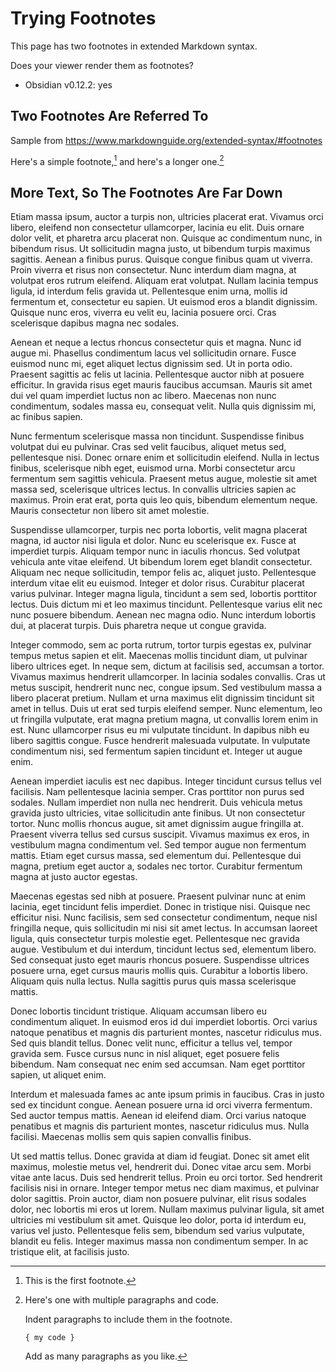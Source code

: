 # Trying Footnotes

This page has two footnotes in extended Markdown syntax.

Does your viewer render them as footnotes?

- Obsidian v0.12.2: yes

## Two Footnotes Are Referred To

Sample from https://www.markdownguide.org/extended-syntax/#footnotes

Here's a simple footnote,[^1] and here's a longer one.[^bignote]

## More Text, So The Footnotes Are Far Down

Etiam massa ipsum, auctor a turpis non, ultricies placerat erat. Vivamus orci libero, eleifend non consectetur ullamcorper, lacinia eu elit. Duis ornare dolor velit, et pharetra arcu placerat non. Quisque ac condimentum nunc, in bibendum risus. Ut sollicitudin magna justo, ut bibendum turpis maximus sagittis. Aenean a finibus purus. Quisque congue finibus quam ut viverra. Proin viverra et risus non consectetur. Nunc interdum diam magna, at volutpat eros rutrum eleifend. Aliquam erat volutpat. Nullam lacinia tempus ligula, id interdum felis gravida ut. Pellentesque enim urna, mollis id fermentum et, consectetur eu sapien. Ut euismod eros a blandit dignissim. Quisque nunc eros, viverra eu velit eu, lacinia posuere orci. Cras scelerisque dapibus magna nec sodales.

Aenean et neque a lectus rhoncus consectetur quis et magna. Nunc id augue mi. Phasellus condimentum lacus vel sollicitudin ornare. Fusce euismod nunc mi, eget aliquet lectus dignissim sed. Ut in porta odio. Praesent sagittis ac felis ut lacinia. Pellentesque auctor nibh at posuere efficitur. In gravida risus eget mauris faucibus accumsan. Mauris sit amet dui vel quam imperdiet luctus non ac libero. Maecenas non nunc condimentum, sodales massa eu, consequat velit. Nulla quis dignissim mi, ac finibus sapien.

Nunc fermentum scelerisque massa non tincidunt. Suspendisse finibus volutpat dui eu pulvinar. Cras sed velit faucibus, aliquet metus sed, pellentesque nisi. Donec ornare enim et sollicitudin eleifend. Nulla in lectus finibus, scelerisque nibh eget, euismod urna. Morbi consectetur arcu fermentum sem sagittis vehicula. Praesent metus augue, molestie sit amet massa sed, scelerisque ultrices lectus. In convallis ultricies sapien ac maximus. Proin erat erat, porta quis leo quis, bibendum elementum neque. Mauris consectetur non libero sit amet molestie.

Suspendisse ullamcorper, turpis nec porta lobortis, velit magna placerat magna, id auctor nisi ligula et dolor. Nunc eu scelerisque ex. Fusce at imperdiet turpis. Aliquam tempor nunc in iaculis rhoncus. Sed volutpat vehicula ante vitae eleifend. Ut bibendum lorem eget blandit consectetur. Aliquam nec neque sollicitudin, tempor felis ac, aliquet justo. Pellentesque interdum vitae elit eu euismod. Integer et dolor risus. Curabitur placerat varius pulvinar. Integer magna ligula, tincidunt a sem sed, lobortis porttitor lectus. Duis dictum mi et leo maximus tincidunt. Pellentesque varius elit nec nunc posuere bibendum. Aenean nec magna odio. Nunc interdum lobortis dui, at placerat turpis. Duis pharetra neque ut congue gravida.

Integer commodo, sem ac porta rutrum, tortor turpis egestas ex, pulvinar tempus metus sapien et elit. Maecenas mollis tincidunt diam, ut pulvinar libero ultrices eget. In neque sem, dictum at facilisis sed, accumsan a tortor. Vivamus maximus hendrerit ullamcorper. In lacinia sodales convallis. Cras ut metus suscipit, hendrerit nunc nec, congue ipsum. Sed vestibulum massa a libero placerat pretium. Nullam et urna maximus elit dignissim tincidunt sit amet in tellus. Duis ut erat sed turpis eleifend semper. Nunc elementum, leo ut fringilla vulputate, erat magna pretium magna, ut convallis lorem enim in est. Nunc ullamcorper risus eu mi vulputate tincidunt. In dapibus nibh eu libero sagittis congue. Fusce hendrerit malesuada vulputate. In vulputate condimentum nisi, sed fermentum sapien tincidunt et. Integer ut augue enim.

Aenean imperdiet iaculis est nec dapibus. Integer tincidunt cursus tellus vel facilisis. Nam pellentesque lacinia semper. Cras porttitor non purus sed sodales. Nullam imperdiet non nulla nec hendrerit. Duis vehicula metus gravida justo ultricies, vitae sollicitudin ante finibus. Ut non consectetur tortor. Nunc mollis rhoncus augue, sit amet dignissim augue fringilla at. Praesent viverra tellus sed cursus suscipit. Vivamus maximus ex eros, in vestibulum magna condimentum vel. Sed tempor augue non fermentum mattis. Etiam eget cursus massa, sed elementum dui. Pellentesque dui magna, pretium eget auctor a, sodales nec tortor. Curabitur fermentum magna at justo auctor egestas.

Maecenas egestas sed nibh at posuere. Praesent pulvinar nunc at enim lacinia, eget tincidunt felis imperdiet. Donec in tristique nisi. Quisque nec efficitur nisi. Nunc facilisis, sem sed consectetur condimentum, neque nisl fringilla neque, quis sollicitudin mi nisi sit amet lectus. In accumsan laoreet ligula, quis consectetur turpis molestie eget. Pellentesque nec gravida augue. Vestibulum et dui interdum, tincidunt lectus sed, elementum libero. Sed consequat justo eget mauris rhoncus posuere. Suspendisse ultrices posuere urna, eget cursus mauris mollis quis. Curabitur a lobortis libero. Aliquam quis nulla lectus. Nulla sagittis purus quis massa scelerisque mattis.

Donec lobortis tincidunt tristique. Aliquam accumsan libero eu condimentum aliquet. In euismod eros id dui imperdiet lobortis. Orci varius natoque penatibus et magnis dis parturient montes, nascetur ridiculus mus. Sed quis blandit tellus. Donec velit nunc, efficitur a tellus vel, tempor gravida sem. Fusce cursus nunc in nisl aliquet, eget posuere felis bibendum. Nam consequat nec enim sed accumsan. Nam eget porttitor sapien, ut aliquet enim.

Interdum et malesuada fames ac ante ipsum primis in faucibus. Cras in justo sed ex tincidunt congue. Aenean posuere urna id orci viverra fermentum. Sed auctor tempus mattis. Aenean id eleifend diam. Orci varius natoque penatibus et magnis dis parturient montes, nascetur ridiculus mus. Nulla facilisi. Maecenas mollis sem quis sapien convallis finibus.

Ut sed mattis tellus. Donec gravida at diam id feugiat. Donec sit amet elit maximus, molestie metus vel, hendrerit dui. Donec vitae arcu sem. Morbi vitae ante lacus. Duis sed hendrerit tellus. Proin eu orci tortor. Sed hendrerit facilisis nisi in ornare. Integer tempor metus nec diam maximus, et pulvinar dolor sagittis. Proin auctor, diam non posuere pulvinar, elit risus sodales dolor, nec lobortis mi eros ut lorem. Nullam maximus pulvinar ligula, sit amet ultricies mi vestibulum sit amet. Quisque leo dolor, porta id interdum eu, varius vel justo. Pellentesque felis sem, bibendum sed varius vulputate, blandit eu felis. Integer maximus massa non condimentum semper. In ac tristique elit, at facilisis justo.

[^1]: This is the first footnote.

[^bignote]: Here's one with multiple paragraphs and code.

    Indent paragraphs to include them in the footnote.

    `{ my code }`

    Add as many paragraphs as you like.